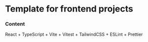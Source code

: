# Template for frontend projects
### Content 
React + TypeScript + Vite + Vitest + TailwindCSS + ESLint + Prettier

